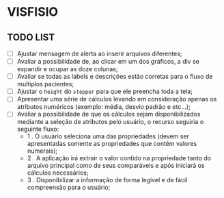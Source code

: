 # VISFISIO

## TODO LIST

- [ ] Ajustar mensagem de alerta ao inserir arquivos diferentes;
- [ ] Avaliar a possibilidade de, ao clicar em um dos gráficos, a div se expandir e ocupar as doze colunas;
- [ ] Avaliar se todas as labels e descrições estão corretas para o fluxo de multiplos pacientes;
- [ ] Ajustar o `height` do `stepper` para que ele preencha toda a tela;
- [ ] Apresentar uma série de cálculos levando em consideração apenas os atributos numéricos (exemplo: média, desvio padrão e etc...);
- [ ] Avaliar a possibilidade de que os cálculos sejam disponibilizados mediante a seleção de atributos pelo usuário, o recurso seguiria o seguinte fluxo:
  - 1 . O usuário seleciona uma das propriedades (devem ser apresentadas somente as propriedades que contém valores numerais);
  - 2 . A aplicação irá extrair o valor contido na propriedade tanto do arquivo principal como de seus comparáveis e após iniciará os cálculos necessários;
  - 3 . Disponibilizar a informação de forma legível e de fácil compreensão para o usuário;
